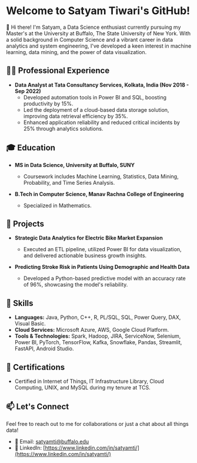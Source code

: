 # Welcome to Satyam Tiwari's GitHub!

👋 Hi there! I'm Satyam, a Data Science enthusiast currently pursuing my Master's at the University at Buffalo, The State University of New York. With a solid background in Computer Science and a vibrant career in data analytics and system engineering, I've developed a keen interest in machine learning, data mining, and the power of data visualization.

## 👨‍💻 Professional Experience


- **Data Analyst at Tata Consultancy Services, Kolkata, India (Nov 2018 - Sep 2022)**
  - Developed automation tools in Power BI and SQL, boosting productivity by 15%.
  - Led the deployment of a cloud-based data storage solution, improving data retrieval efficiency by 35%.
  - Enhanced application reliability and reduced critical incidents by 25% through analytics solutions.

## 🎓 Education

- **MS in Data Science, University at Buffalo, SUNY**
  - Coursework includes Machine Learning, Statistics, Data Mining, Probability, and Time Series Analysis.

- **B.Tech in Computer Science, Manav Rachna College of Engineering**
  - Specialized in Mathematics.

## 🚀 Projects

- **Strategic Data Analytics for Electric Bike Market Expansion**
  - Executed an ETL pipeline, utilized Power BI for data visualization, and delivered actionable business growth insights.

- **Predicting Stroke Risk in Patients Using Demographic and Health Data**
  - Developed a Python-based predictive model with an accuracy rate of 96%, showcasing the model's reliability.

## 💼 Skills

- **Languages:** Java, Python, C++, R, PL/SQL, SQL, Power Query, DAX, Visual Basic.
- **Cloud Services:** Microsoft Azure, AWS, Google Cloud Platform.
- **Tools & Technologies:** Spark, Hadoop, JIRA, ServiceNow, Selenium, Power BI, PyTorch, TensorFlow, Kafka, Snowflake, Pandas, Streamlit, FastAPI, Android Studio.

## 📜 Certifications

- Certified in Internet of Things, IT Infrastructure Library, Cloud Computing, UNIX, and MySQL during my tenure at TCS.

## 📫 Let's Connect

Feel free to reach out to me for collaborations or just a chat about all things data!

- 📧 Email: [satyamti@buffalo.edu](mailto:satyamti@buffalo.edu)
- 🔗 LinkedIn: [https://www.linkedin.com/in/satyamti/](https://www.linkedin.com/in/satyamti/)
